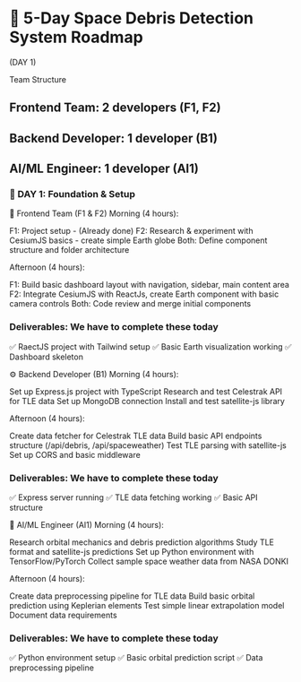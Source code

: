 # 🚀 5-Day Space Debris Detection System Roadmap 

(DAY 1)

Team Structure

## Frontend Team: 2 developers (F1, F2)
## Backend Developer: 1 developer (B1)
## AI/ML Engineer: 1 developer (AI1)


### 📅 DAY 1: Foundation & Setup
🎯 Frontend Team (F1 & F2)
Morning (4 hours):

F1: Project setup - (Already done)
F2: Research & experiment with CesiumJS basics - create simple Earth globe
Both: Define component structure and folder architecture

Afternoon (4 hours):

F1: Build basic dashboard layout with navigation, sidebar, main content area
F2: Integrate CesiumJS with ReactJs, create Earth component with basic camera controls
Both: Code review and merge initial components

### Deliverables: We have to complete these today

✅ RaectJS project with Tailwind setup
✅ Basic Earth visualization working
✅ Dashboard skeleton

⚙️ Backend Developer (B1)
Morning (4 hours):

Set up Express.js project with TypeScript
Research and test Celestrak API for TLE data
Set up MongoDB connection
Install and test satellite-js library

Afternoon (4 hours):

Create data fetcher for Celestrak TLE data
Build basic API endpoints structure (/api/debris, /api/spaceweather)
Test TLE parsing with satellite-js
Set up CORS and basic middleware

### Deliverables: We have to complete these today

✅ Express server running
✅ TLE data fetching working
✅ Basic API structure

🤖 AI/ML Engineer (AI1)
Morning (4 hours):

Research orbital mechanics and debris prediction algorithms
Study TLE format and satellite-js predictions
Set up Python environment with TensorFlow/PyTorch
Collect sample space weather data from NASA DONKI

Afternoon (4 hours):

Create data preprocessing pipeline for TLE data
Build basic orbital prediction using Keplerian elements
Test simple linear extrapolation model
Document data requirements

### Deliverables: We have to complete these today

✅ Python environment setup
✅ Basic orbital prediction script
✅ Data preprocessing pipeline